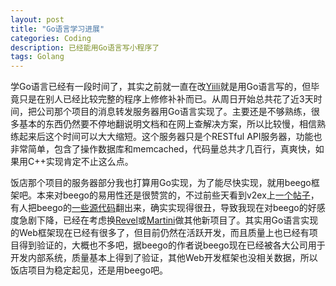 ```yaml
---
layout: post
title: "Go语言学习进展"
categories: Coding
description: 已经能用Go语言写小程序了
tags: Golang
---
```

学Go语言已经有一段时间了，其实之前就一直在改[Yiili](http://yii.li)就是用Go语言写的，但毕竟只是在别人已经比较完整的程序上修修补补而已。从周日开始总共花了近3天时间，把公司那个项目的消息转发服务器用Go语言实现了。主要还是不够熟练，很多基本的东西仍然要不停地翻说明文档和在网上查解决方案，所以比较慢，相信熟练起来后这个时间可以大大缩短。这个服务器只是个RESTful API服务器，功能也非常简单，包含了操作数据库和memcached，代码量总共才几百行，真爽快，如果用C++实现肯定不止这么点。

饭店那个项目的服务器部分我也打算用Go实现，为了能尽快实现，就用beego框架吧。本来对beego的易用性还是很赞赏的，不过前些天看到v2ex上[一个帖子](http://www.v2ex.com/t/89374)，有人把beego的[一些源代码](https://github.com/astaxie/beego/blob/cec151fda71cf6220fcfc9487240989d6dee1f6e/orm/db.go#L801)翻出来，确实实现得很丑，导致我现在对beego的好感度急剧下降，已经在考虑换[Revel](https://github.com/revel/revel)或[Martini](https://github.com/go-martini/martini)做其他新项目了。其实用Go语言实现的Web框架现在已经有很多了，但目前仍然在活跃开发，而且质量上也已经有项目得到验证的，大概也不多吧，据beego的作者说beego现在已经被各大公司用于开发内部系统，质量基本上得到了验证，其他Web开发框架也没相关数据，所以饭店项目为稳定起见，还是用beego吧。

